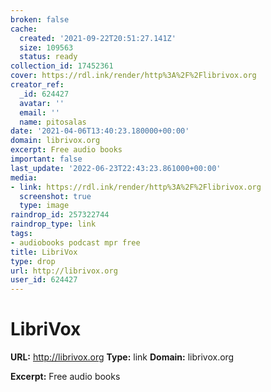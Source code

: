 ```yaml
---
broken: false
cache:
  created: '2021-09-22T20:51:27.141Z'
  size: 109563
  status: ready
collection_id: 17452361
cover: https://rdl.ink/render/http%3A%2F%2Flibrivox.org
creator_ref:
  _id: 624427
  avatar: ''
  email: ''
  name: pitosalas
date: '2021-04-06T13:40:23.180000+00:00'
domain: librivox.org
excerpt: Free audio books
important: false
last_update: '2022-06-23T22:43:23.861000+00:00'
media:
- link: https://rdl.ink/render/http%3A%2F%2Flibrivox.org
  screenshot: true
  type: image
raindrop_id: 257322744
raindrop_type: link
tags:
- audiobooks podcast mpr free
title: LibriVox
type: drop
url: http://librivox.org
user_id: 624427
---
```


# LibriVox

**URL:** http://librivox.org
**Type:** link
**Domain:** librivox.org

**Excerpt:** Free audio books
